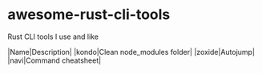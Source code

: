 # awesome-rust-cli-tools
Rust CLI tools I use and like


|Name|Description|
|kondo|Clean node_modules folder|
|zoxide|Autojump|
|navi|Command cheatsheet|
